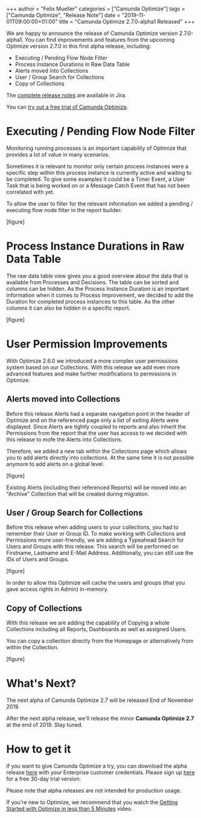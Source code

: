 +++
author = "Felix Mueller"
categories = ["Camunda Optimize"]
tags = ["Camunda Optimize", "Release Note"]
date = "2019-11-01T09:00:00+01:00"
title = "Camunda Optimize 2.7.0-alpha1 Released"
+++

We are happy to announce the release of Camunda Optimize version 2.7.0-alpha1.
You can find improvements and features from the upcoming Optimize version 2.7.0 in this first alpha release, including:

- Executing / Pending Flow Node Filter
- Process Instance Durations in Raw Data Table
- Alerts moved into Collections
- User / Group Search for Collections
- Copy of Collections

The [complete release notes](https://app.camunda.com/jira/secure/ReleaseNote.jspa?projectId=&version=) are available in Jira.

<!--more-->

You can [try out a free trial of Camunda Optimize](#how-to-get-it).

# Executing / Pending Flow Node Filter

Monitoring running processes is an important capability of Optimize that provides a lot of value in many scenarios.

Sometimes it is relevant to monitor only certain process instances were a specific step within this process instance is currently active and waiting to be completed. To give some examples it could be a Timer Event, a User Task that is being worked on or a Message Catch Event that has not been correlated with yet.

To allow the user to filter for the relevant information we added a pending / executing flow node filter in the report builder:

[figure]


# Process Instance Durations in Raw Data Table

The raw data table view gives you a good overview about the data that is available from Processes and Decisions.
The table can be sorted and columns can be hidden. As the Process Instance Duration is an important information when it comes to Process Improvement, we decided to add the Duration for completed process instances to this table. As the other columns it can also be hidden in a specific report.

[figure]

# User Permission Improvements

With Optimize 2.6.0 we introduced a more complex user permissions system based on our Collections.
With this release we add even more advanced features and make further modifications to permissions in Optimize.

## Alerts moved into Collections

Before this release Alerts had a separate navigation point in the header of Optimize and on the referenced page only a list of exiting Alerts were displayed.
Since Alerts are tightly coupled to reports and also inherit the Permissions from the report that the user has access to we decided with this release to mofe the Alerts into Collections.

Therefore, we added a new tab within the Collections page which allows you to add alerts directly into collections. At the same time it is not possible anymore to add alerts on a global level.

[figure]

Existing Alerts (including their referenced Reports) will be moved into an "Archive" Collection that will be created during migration.

## User / Group Search for Collections

Before this release when adding users to your collections, you had to remember their User or Group ID.
To make working with Collections and Permissions more user-friendly, we are adding a Typeahead Search for Users and Groups with this release.
This search will be performed on Firstname, Lastname and E-Mail Address. Additionally, you can still use the IDs of Users and Groups.

[figure]

In order to allow this Optimize will cache the users and groups (that you gave access rights in Admin) in-memory.

## Copy of Collections

With this release we are adding the capability of Copying a whole Collections including all Reports, Dashboards as well as assigned Users.

You can copy a collection directly from the Homepage or alternatively from within the Collection.

[figure]


# What's Next?

The next alpha of Camunda Optimize 2.7 will be released End of November 2019.

After the next alpha release, we'll release the minor **Camunda Optimize 2.7** at the end of 2019. Stay tuned.

# How to get it

If you want to give Camunda Optimize a try, you can download the alpha release [here](https://docs.camunda.org/enterprise/download/#camunda-optimize) with your Enterprise customer credentials. Please sign up [here](https://camunda.com/download/enterprise/) for a free 30-day trial version.

Please note that alpha releases are not intended for production usage.

If you're new to Optimize, we recommend that you watch the [Getting Started with Optimize in less than 5 Minutes](https://camunda.com/learn/videos/getting-started-optimize/) video.

